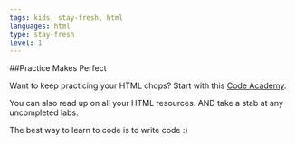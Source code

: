 ```yaml
---
tags: kids, stay-fresh, html
languages: html
type: stay-fresh
level: 1
---
```


##Practice Makes Perfect

Want to keep practicing your HTML chops? Start with this [Code Academy](http://www.codecademy.com/courses/web-beginner-en-HZA3b/0/1).

You can also read up on all your HTML resources. AND take a stab at any uncompleted labs.

The best way to learn to code is to write code :)